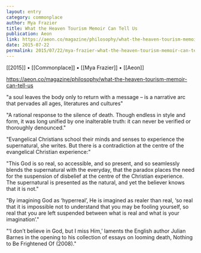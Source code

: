 ```yaml
---
layout: entry
category: commonplace
author: Mya Frazier
title: What the Heaven Tourism Memoir Can Tell Us
publication: Aeon
link: https://aeon.co/magazine/philosophy/what-the-heaven-tourism-memoir-can-tell-us
date: 2015-07-22
permalink: 2015/07/22/mya-frazier-what-the-heaven-tourism-memoir-can-tell-us
---
```


[[2015]] • [[Commonplace]] • [[Mya Frazier]] • [[Aeon]] 

https://aeon.co/magazine/philosophy/what-the-heaven-tourism-memoir-can-tell-us

"a soul leaves the body only to return with a message – is a narrative arc that pervades all ages, literatures and cultures"
 
"A rational response to the silence of death. Though endless in style and form, it was long unified by one inalterable truth: it can never be verified or thoroughly denounced."
 
"Evangelical Christians school their minds and senses to experience the supernatural, she writes. But there is a contradiction at the centre of the evangelical Christian experience:"

"This God is so real, so accessible, and so present, and so seamlessly blends the supernatural with the everyday, that the paradox places the need for the suspension of disbelief at the centre of the Christian experience. The supernatural is presented as the natural, and yet the believer knows that it is not."

"By imagining God as ‘hyperreal’, He is imagined as realer than real, ‘so real that it is impossible not to understand that you may be fooling yourself, so real that you are left suspended between what is real and what is your imagination’."

"‘I don’t believe in God, but I miss Him,’ laments the English author Julian Barnes in the opening to his collection of essays on looming death, Nothing to Be Frightened Of (2008)."
